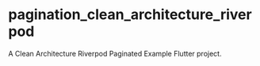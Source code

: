# pagination_clean_architecture_riverpod

A Clean Architecture Riverpod Paginated Example Flutter project.
